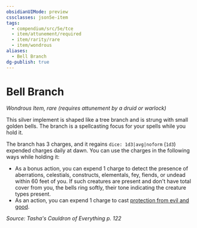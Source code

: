 ```yaml
---
obsidianUIMode: preview
cssclasses: json5e-item
tags:
  - compendium/src/5e/tce
  - item/attunement/required
  - item/rarity/rare
  - item/wondrous
aliases:
  - Bell Branch
dg-publish: true
---
```

# Bell Branch
*Wondrous Item, rare (requires attunement by a druid or warlock)*  


This silver implement is shaped like a tree branch and is strung with small golden bells. The branch is a spellcasting focus for your spells while you hold it.

The branch has 3 charges, and it regains `dice: 1d3|avg|noform` (`1d3`) expended charges daily at dawn. You can use the charges in the following ways while holding it:

- As a bonus action, you can expend 1 charge to detect the presence of aberrations, celestials, constructs, elementals, fey, fiends, or undead within 60 feet of you. If such creatures are present and don't have total cover from you, the bells ring softly, their tone indicating the creature types present.  
- As an action, you can expend 1 charge to cast [protection from evil and good](/Admin/CLI/spells/protection-from-evil-and-good.md).  

*Source: Tasha's Cauldron of Everything p. 122*